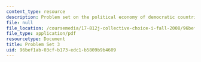 ```yaml
---
content_type: resource
description: Problem set on the political economy of democratic countries.
file: null
file_location: /coursemedia/17-812j-collective-choice-i-fall-2008/96bef1ab03cfb173edc1b5809b9b4609_pset3.pdf
file_type: application/pdf
resourcetype: Document
title: Problem Set 3
uid: 96bef1ab-03cf-b173-edc1-b5809b9b4609
---
```

